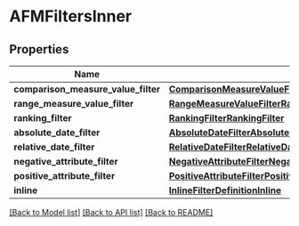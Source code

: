 # AFMFiltersInner


## Properties
Name | Type | Description | Notes
------------ | ------------- | ------------- | -------------
**comparison_measure_value_filter** | [**ComparisonMeasureValueFilterComparisonMeasureValueFilter**](ComparisonMeasureValueFilterComparisonMeasureValueFilter.md) |  | [optional] 
**range_measure_value_filter** | [**RangeMeasureValueFilterRangeMeasureValueFilter**](RangeMeasureValueFilterRangeMeasureValueFilter.md) |  | [optional] 
**ranking_filter** | [**RankingFilterRankingFilter**](RankingFilterRankingFilter.md) |  | [optional] 
**absolute_date_filter** | [**AbsoluteDateFilterAbsoluteDateFilter**](AbsoluteDateFilterAbsoluteDateFilter.md) |  | [optional] 
**relative_date_filter** | [**RelativeDateFilterRelativeDateFilter**](RelativeDateFilterRelativeDateFilter.md) |  | [optional] 
**negative_attribute_filter** | [**NegativeAttributeFilterNegativeAttributeFilter**](NegativeAttributeFilterNegativeAttributeFilter.md) |  | [optional] 
**positive_attribute_filter** | [**PositiveAttributeFilterPositiveAttributeFilter**](PositiveAttributeFilterPositiveAttributeFilter.md) |  | [optional] 
**inline** | [**InlineFilterDefinitionInline**](InlineFilterDefinitionInline.md) |  | [optional] 

[[Back to Model list]](../README.md#documentation-for-models) [[Back to API list]](../README.md#documentation-for-api-endpoints) [[Back to README]](../README.md)


